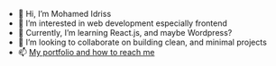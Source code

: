 - 👋 Hi, I’m Mohamed Idriss
- 👀 I’m interested in web development especially frontend
- 🌱 Currently, I’m learning React.js, and maybe Wordpress?
- 💞️ I’m looking to collaborate on building clean, and minimal projects
- 📫 [My portfolio and how to reach me](https://idrissos.web.app/)

<!---
edrisso71/edrisso71 is a ✨ special ✨ repository because its `README.md` (this file) appears on your GitHub profile.
You can click the Preview link to take a look at your changes.
--->
